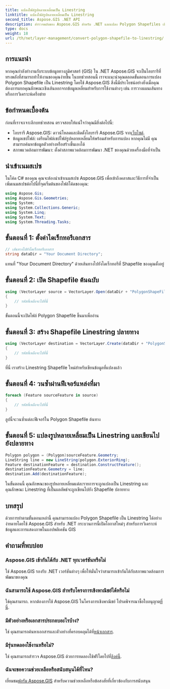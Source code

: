 ```yaml
---
title: แปลงไฟล์รูปหลายเหลี่ยมเป็น Linestring
linktitle: แปลงไฟล์รูปหลายเหลี่ยมเป็น Linestring
second_title: Aspose.GIS .NET API
description: สำรวจพลังของ Aspose.GIS สำหรับ .NET และแปลง Polygon Shapefiles เป็น Linestrings ได้อย่างง่ายดาย ส่งเสริมการพัฒนา GIS ของคุณวันนี้!
type: docs
weight: 18
url: /th/net/layer-management/convert-polygon-shapefile-to-linestring/
---
```

## การแนะนำ
หากคุณกำลังทำงานกับระบบข้อมูลทางภูมิศาสตร์ (GIS) ใน .NET Aspose.GIS จะเป็นไลบรารีที่ทรงพลังที่สามารถทำให้งานของคุณง่ายขึ้น ในบทช่วยสอนนี้ เราจะแนะนำคุณตลอดขั้นตอนการแปลง Polygon Shapefile เป็น Linestring โดยใช้ Aspose.GIS สิ่งนี้มีประโยชน์อย่างยิ่งเมื่อคุณต้องการแยกคุณลักษณะเชิงเส้นออกจากข้อมูลเหลี่ยมสำหรับการใช้งานต่างๆ เช่น การวางแผนเส้นทางหรือการวิเคราะห์เครือข่าย
## ข้อกำหนดเบื้องต้น
ก่อนที่เราจะเจาะลึกบทช่วยสอน ตรวจสอบให้แน่ใจว่าคุณมีสิ่งต่อไปนี้:
-  ไลบรารี Aspose.GIS: ดาวน์โหลดและติดตั้งไลบรารี Aspose.GIS จาก[เว็บไซต์](https://releases.aspose.com/gis/net/).
- ข้อมูลเชปไฟล์: เตรียมไฟล์เชปไฟล์รูปหลายเหลี่ยมให้พร้อมสำหรับการแปลง หากคุณไม่มี คุณสามารถค้นหาข้อมูลตัวอย่างหรือสร้างขึ้นเองได้
- สภาพแวดล้อมการพัฒนา: ตั้งค่าสภาพแวดล้อมการพัฒนา .NET ของคุณด้วยเครื่องมือที่จำเป็น
## นำเข้าเนมสเปซ
ในโค้ด C# ของคุณ คุณจะต้องนำเข้าเนมสเปซ Aspose.GIS เพื่อเข้าถึงคลาสและวิธีการที่จำเป็น เพิ่มเนมสเปซต่อไปนี้ที่จุดเริ่มต้นของไฟล์โค้ดของคุณ:
```csharp
using Aspose.Gis;
using Aspose.Gis.Geometries;
using System;
using System.Collections.Generic;
using System.Linq;
using System.Text;
using System.Threading.Tasks;
```
## ขั้นตอนที่ 1: ตั้งค่าไดเร็กทอรีเอกสาร
```csharp
// เส้นทางไปยังไดเร็กทอรีเอกสาร
string dataDir = "Your Document Directory";
```
แทนที่ "Your Document Directory" ด้วยเส้นทางไปยังไดเร็กทอรีที่ Shapefile ของคุณตั้งอยู่
## ขั้นตอนที่ 2: เปิด Shapefile ต้นฉบับ
```csharp
using (VectorLayer source = VectorLayer.Open(dataDir + "PolygonShapeFile.shp", Drivers.Shapefile))
{
    // รหัสที่เหลือจะไปที่นี่
}
```
ขั้นตอนนี้จะเปิดไฟล์ Polygon Shapefile ขึ้นมาเพื่ออ่าน
## ขั้นตอนที่ 3: สร้าง Shapefile Linestring ปลายทาง
```csharp
using (VectorLayer destination = VectorLayer.Create(dataDir + "PolygonShapeFileToLineShapeFile_out.shp", Drivers.Shapefile))
{
    // รหัสที่เหลือจะไปที่นี่
}
```
ที่นี่ เราสร้าง Linestring Shapefile ใหม่สำหรับเขียนข้อมูลที่แปลงแล้ว
## ขั้นตอนที่ 4: วนซ้ำผ่านฟีเจอร์แหล่งที่มา
```csharp
foreach (Feature sourceFeature in source)
{
    // รหัสที่เหลือจะไปที่นี่
}
```
ลูปนี้จะวนซ้ำแต่ละฟีเจอร์ใน Polygon Shapefile ต้นทาง
## ขั้นตอนที่ 5: แปลงรูปหลายเหลี่ยมเป็น Linestring และเขียนไปยังปลายทาง
```csharp
Polygon polygon = (Polygon)sourceFeature.Geometry;
LineString line = new LineString(polygon.ExteriorRing);
Feature destinationFeature = destination.ConstructFeature();
destinationFeature.Geometry = line;
destination.Add(destinationFeature);
```
ในขั้นตอนนี้ คุณลักษณะของรูปหลายเหลี่ยมแต่ละรายการจะถูกแปลงเป็น Linestring และคุณลักษณะ Linestring ที่เป็นผลลัพธ์จะถูกเขียนไปยัง Shapefile ปลายทาง
## บทสรุป
ด้วยการทำตามขั้นตอนเหล่านี้ คุณสามารถแปลง Polygon Shapefile เป็น Linestring ได้อย่างง่ายดายโดยใช้ Aspose.GIS สำหรับ .NET กระบวนการนี้เปิดโอกาสใหม่ๆ สำหรับการวิเคราะห์ข้อมูลและการแสดงภาพในแอปพลิเคชัน GIS

## คำถามที่พบบ่อย
### Aspose.GIS เข้ากันได้กับ .NET ทุกเวอร์ชันหรือไม่
ใช่ Aspose.GIS รองรับ .NET เวอร์ชันต่างๆ เพื่อให้มั่นใจว่าสามารถเข้ากันได้กับสภาพแวดล้อมการพัฒนาของคุณ
### ฉันสามารถใช้ Aspose.GIS สำหรับโครงการเชิงพาณิชย์ได้หรือไม่
 ใช่คุณสามารถ. หากต้องการใช้ Aspose.GIS ในโครงการเชิงพาณิชย์ โปรดพิจารณาซื้อใบอนุญาต[ที่นี่](https://purchase.aspose.com/buy).
### มีตัวอย่างหรือเอกสารประกอบอะไรบ้าง?
 ใช่ คุณสามารถค้นหาเอกสารและตัวอย่างที่ครอบคลุมได้ที่[หน้าเอกสาร](https://reference.aspose.com/gis/net/).
### มีรุ่นทดลองใช้งานหรือไม่?
 ใช่ คุณสามารถสำรวจ Aspose.GIS ด้วยการทดลองใช้ฟรีโดยไปที่[ลิงค์นี้](https://releases.aspose.com/).
### ฉันจะขอความช่วยเหลือหรือสนับสนุนได้ที่ไหน?
 เยี่ยมชม[ฟอรัม Aspose.GIS](https://forum.aspose.com/c/gis/33) สำหรับความช่วยเหลือหรือข้อสงสัยที่เกี่ยวข้องกับการสนับสนุน